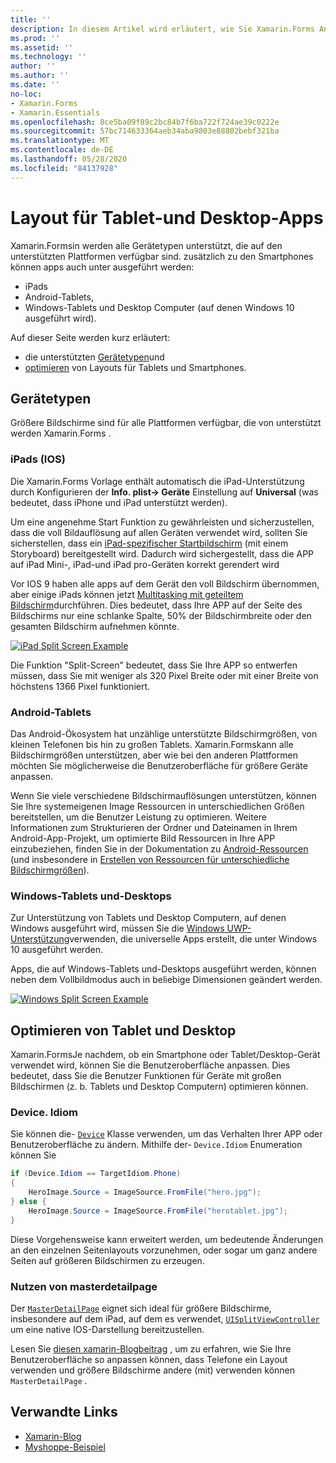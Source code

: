 ```yaml
---
title: ''
description: In diesem Artikel wird erläutert, wie Sie Xamarin.Forms Anwendungs Layouts für Tablets im Gegensatz zu Smartphones optimieren.
ms.prod: ''
ms.assetid: ''
ms.technology: ''
author: ''
ms.author: ''
ms.date: ''
no-loc:
- Xamarin.Forms
- Xamarin.Essentials
ms.openlocfilehash: 8ce5ba09f89c2bc84b7f6ba722f724ae39c0222e
ms.sourcegitcommit: 57bc714633364aeb34aba9803e88802bebf321ba
ms.translationtype: MT
ms.contentlocale: de-DE
ms.lasthandoff: 05/28/2020
ms.locfileid: "84137928"
---
```

# <a name="layout-for-tablet-and-desktop-apps"></a>Layout für Tablet-und Desktop-Apps

Xamarin.Formsin werden alle Gerätetypen unterstützt, die auf den unterstützten Plattformen verfügbar sind. zusätzlich zu den Smartphones können apps auch unter ausgeführt werden:

- iPads
- Android-Tablets,
- Windows-Tablets und Desktop Computer (auf denen Windows 10 ausgeführt wird).

Auf dieser Seite werden kurz erläutert:

- die unterstützten [Gerätetypen](#Device_Types)und
- [optimieren](#optimize) von Layouts für Tablets und Smartphones.

<a name="Device_Types" />

## <a name="device-types"></a>Gerätetypen

Größere Bildschirme sind für alle Plattformen verfügbar, die von unterstützt werden Xamarin.Forms .

### <a name="ipads-ios"></a>iPads (IOS)

Die Xamarin.Forms Vorlage enthält automatisch die iPad-Unterstützung durch Konfigurieren der **Info. plist-> Geräte** Einstellung auf **Universal** (was bedeutet, dass iPhone und iPad unterstützt werden).

Um eine angenehme Start Funktion zu gewährleisten und sicherzustellen, dass die voll Bildauflösung auf allen Geräten verwendet wird, sollten Sie sicherstellen, dass ein [iPad-spezifischer Startbildschirm](~/ios/app-fundamentals/images-icons/launch-screens.md) (mit einem Storyboard) bereitgestellt wird. Dadurch wird sichergestellt, dass die APP auf iPad Mini-, iPad-und iPad pro-Geräten korrekt gerendert wird

Vor IOS 9 haben alle apps auf dem Gerät den voll Bildschirm übernommen, aber einige iPads können jetzt [Multitasking mit geteiltem Bildschirm](~/ios/platform/multitasking.md)durchführen.
Dies bedeutet, dass Ihre APP auf der Seite des Bildschirms nur eine schlanke Spalte, 50% der Bildschirmbreite oder den gesamten Bildschirm aufnehmen könnte.

[![](tablet-images/ipad-sml.png "iPad Split Screen Example")](tablet-images/ipad.png#lightbox "iPad Split Screen Example")

Die Funktion "Split-Screen" bedeutet, dass Sie Ihre APP so entwerfen müssen, dass Sie mit weniger als 320 Pixel Breite oder mit einer Breite von höchstens 1366 Pixel funktioniert.

### <a name="android-tablets"></a>Android-Tablets

Das Android-Ökosystem hat unzählige unterstützte Bildschirmgrößen, von kleinen Telefonen bis hin zu großen Tablets. Xamarin.Formskann alle Bildschirmgrößen unterstützen, aber wie bei den anderen Plattformen möchten Sie möglicherweise die Benutzeroberfläche für größere Geräte anpassen.

Wenn Sie viele verschiedene Bildschirmauflösungen unterstützen, können Sie Ihre systemeigenen Image Ressourcen in unterschiedlichen Größen bereitstellen, um die Benutzer Leistung zu optimieren.
Weitere Informationen zum Strukturieren der Ordner und Dateinamen in Ihrem Android-App-Projekt, um optimierte Bild Ressourcen in Ihre APP einzubeziehen, finden Sie in der Dokumentation zu [Android-Ressourcen](~/android/app-fundamentals/resources-in-android/index.md) (und insbesondere in [Erstellen von Ressourcen für unterschiedliche Bildschirmgrößen](~/android/app-fundamentals/resources-in-android/resources-for-varying-screens.md)).

### <a name="windows-tablets-and-desktops"></a>Windows-Tablets und-Desktops

Zur Unterstützung von Tablets und Desktop Computern, auf denen Windows ausgeführt wird, müssen Sie die [Windows UWP-Unterstützung](~/xamarin-forms/platform/windows/installation/index.md)verwenden, die universelle Apps erstellt, die unter Windows 10 ausgeführt werden.

Apps, die auf Windows-Tablets und-Desktops ausgeführt werden, können neben dem Vollbildmodus auch in beliebige Dimensionen geändert werden.

[![](tablet-images/splitscreen-sml.png "Windows Split Screen Example")](tablet-images/splitscreen.png#lightbox "Windows Split Screen Example")

<a name="optimize" />

## <a name="optimizing-for-tablet-and-desktop"></a>Optimieren von Tablet und Desktop

Xamarin.FormsJe nachdem, ob ein Smartphone oder Tablet/Desktop-Gerät verwendet wird, können Sie die Benutzeroberfläche anpassen. Dies bedeutet, dass Sie die Benutzer Funktionen für Geräte mit großen Bildschirmen (z. b. Tablets und Desktop Computern) optimieren können.

### <a name="deviceidiom"></a>Device. Idiom

Sie können die- [`Device`](~/xamarin-forms/platform/device.md) Klasse verwenden, um das Verhalten Ihrer APP oder Benutzeroberfläche zu ändern. Mithilfe der- `Device.Idiom` Enumeration können Sie

```csharp
if (Device.Idiom == TargetIdiom.Phone)
{
    HeroImage.Source = ImageSource.FromFile("hero.jpg");
} else {
    HeroImage.Source = ImageSource.FromFile("herotablet.jpg");
}
```

Diese Vorgehensweise kann erweitert werden, um bedeutende Änderungen an den einzelnen Seitenlayouts vorzunehmen, oder sogar um ganz andere Seiten auf größeren Bildschirmen zu erzeugen.

### <a name="leveraging-masterdetailpage"></a>Nutzen von masterdetailpage

Der [`MasterDetailPage`](xref:Xamarin.Forms.MasterDetailPage) eignet sich ideal für größere Bildschirme, insbesondere auf dem iPad, auf dem es verwendet, [`UISplitViewController`](xref:UIKit.UISplitViewController) um eine native IOS-Darstellung bereitzustellen.

Lesen Sie [diesen xamarin-Blogbeitrag](https://devblogs.microsoft.com/xamarin/bringing-xamarin-forms-apps-to-tablets/) , um zu erfahren, wie Sie Ihre Benutzeroberfläche so anpassen können, dass Telefone ein Layout verwenden und größere Bildschirme andere (mit) verwenden können `MasterDetailPage` .

## <a name="related-links"></a>Verwandte Links

- [Xamarin-Blog](https://devblogs.microsoft.com/xamarin/bringing-xamarin-forms-apps-to-tablets/)
- [Myshoppe-Beispiel](https://github.com/jamesmontemagno/myshoppe)

